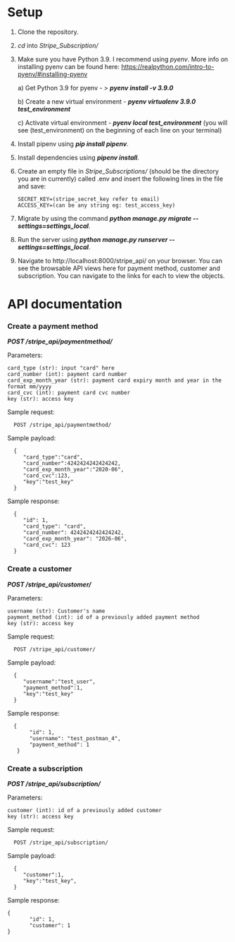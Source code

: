 # Setup 

1. Clone the repository. 
2. _cd_ into _Stripe_Subscription/_
3. Make sure you have Python 3.9. I recommend using _pyenv_. More info on installing pyenv can be found here: https://realpython.com/intro-to-pyenv/#installing-pyenv
   
   a) Get Python 3.9 for pyenv - > ***pyenv install -v 3.9.0***
   
   b) Create a new virtual environment - ***pyenv virtualenv 3.9.0 test_environment***
   
   c) Activate virtual environment - ***pyenv local test_environment***  (you will see (test_environment) on the beginning of each line on your terminal)
   
4. Install pipenv using ***pip install pipenv***.
5. Install dependencies using ***pipenv install***.
6. Create an empty file in _Stripe_Subscriptions/_ (should be the directory you are in currently) called .env and insert the following lines in the file and save:
   ```
   SECRET_KEY=(stripe_secret_key refer to email)
   ACCESS_KEY=(can be any string eg: test_access_key)
    ```
7. Migrate by using the command ***python manage.py migrate --settings=settings_local***.
8. Run the server using ***python manage.py runserver --settings=settings_local***.
9. Navigate to http://localhost:8000/stripe_api/ on your browser. You can see the browsable API views here for payment method, customer and subscription. You can navigate to the links for each to view the objects. 


# API documentation 
### Create a payment method 

***POST /stripe_api/paymentmethod/***

Parameters:

    card_type (str): input "card" here
    card_number (int): payment card number
    card_exp_month_year (str): payment card expiry month and year in the format mm/yyyy
    card_cvc (int): payment card cvc number
    key (str): access key 

Sample request: 

      POST /stripe_api/paymentmethod/
   
Sample payload:

      {
         "card_type":"card",
         "card_number":4242424242424242,
         "card_exp_month_year":"2020-06",
         "card_cvc":123,
         "key":"test_key"
      }

Sample response:

      {
         "id": 1,
         "card_type": "card",
         "card_number": 4242424242424242,
         "card_exp_month_year": "2026-06",
         "card_cvc": 123
      }
   
### Create a customer 

***POST /stripe_api/customer/***

Parameters:

    username (str): Customer's name
    payment_method (int): id of a previously added payment method
    key (str): access key 

Sample request:

      POST /stripe_api/customer/

Sample payload:

      {
         "username":"test_user",
         "payment_method":1,
         "key":"test_key"
      }

Sample response:

      {
           "id": 1,
           "username": "test_postman_4",
           "payment_method": 1
       }
    
### Create a subscription

***POST /stripe_api/subscription/***

Parameters:

    customer (int): id of a previously added customer 
    key (str): access key

Sample request:

      POST /stripe_api/subscription/

Sample payload:

      {
         "customer":1,
         "key":"test_key",
      }
      
Sample response:

    {
           "id": 1,
           "customer": 1
    }
